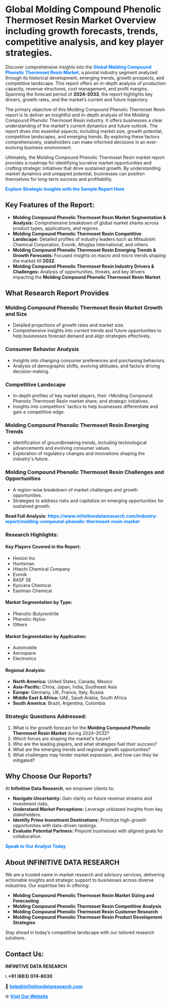 <h1>Global Molding Compound Phenolic Thermoset Resin Market Overview including growth forecasts, trends, competitive analysis, and key player strategies.</h1>
<p>
Discover comprehensive insights into the 
<a href="https://www.infinitivedataresearch.com/industry-report/molding-compound-phenolic-thermoset-resin-market" rel="dofollow" style="color: #007BFF; text-decoration: none;"><strong>Global Molding Compound Phenolic Thermoset Resin Market</strong></a>, a pivotal industry segment analyzed through its historical development, emerging trends, growth prospects, and competitive landscape. This report offers an in-depth analysis of production capacity, revenue structures, cost management, and profit margins. Spanning the forecast period of <strong>2024–2033</strong>, the report highlights key drivers, growth rates, and the market’s current and future trajectory.
</p>
<p>
The primary objective of this Molding Compound Phenolic Thermoset Resin report is to deliver an insightful and in-depth analysis of the Molding Compound Phenolic Thermoset Resin industry. It offers businesses a clear understanding of the market's current dynamics and future outlook. The report dives into essential aspects, including market size, growth potential, competitive landscapes, and emerging trends. By exploring these factors comprehensively, stakeholders can make informed decisions in an ever-evolving business environment.
</p>
<p>
Ultimately, the Molding Compound Phenolic Thermoset Resin market report provides a roadmap for identifying lucrative market opportunities and crafting strategic initiatives that drive sustained growth. By understanding market dynamics and untapped potential, businesses can position themselves for long-term success and profitability.
</p>
<p>
<a href="https://www.infinitivedataresearch.com/request-sample/reportId=105637" style="color: #007BFF; text-decoration: none;"><strong>Explore Strategic Insights with the Sample Report Here</strong></a>
</p>

<h2>Key Features of the Report:</h2>
<ul>
<li><strong>Molding Compound Phenolic Thermoset Resin Market Segmentation & Analysis:</strong> Comprehensive breakdown of global market shares across product types, applications, and regions.</li>
<li><strong>Molding Compound Phenolic Thermoset Resin Competitive Landscape:</strong> Detailed profiles of industry leaders such as Mitsubishi Chemical Corporation, Evonik, Altuglas International, and others.</li>
<li><strong>Molding Compound Phenolic Thermoset Resin Emerging Trends & Growth Forecasts:</strong> Focused insights on macro and micro trends shaping the market till <strong>2032</strong>.</li>
<li><strong>Molding Compound Phenolic Thermoset Resin Industry Drivers & Challenges:</strong> Analysis of opportunities, threats, and key drivers impacting the <strong>Molding Compound Phenolic Thermoset Resin Market</strong>.</li>
</ul>

<h2>What Research Report Provides</h2>
<h3>Molding Compound Phenolic Thermoset Resin Market Growth and Size</h3>
<ul>
<li>Detailed projections of growth rates and market size.</li>
<li>Comprehensive insights into current trends and future opportunities to help businesses forecast demand and align strategies effectively.</li>
</ul>

<h3>Consumer Behavior Analysis</h3>
<ul>
<li>Insights into changing consumer preferences and purchasing behaviors.</li>
<li>Analysis of demographic shifts, evolving attitudes, and factors driving decision-making.</li>
</ul>

<h3>Competitive Landscape</h3>
<ul>
<li>In-depth profiles of key market players, their >Molding Compound Phenolic Thermoset Resin market share, and strategic initiatives.</li>
<li>Insights into competitors' tactics to help businesses differentiate and gain a competitive edge.</li>
</ul>

<h3>Molding Compound Phenolic Thermoset Resin Emerging Trends</h3>
<ul>
<li>Identification of groundbreaking trends, including technological advancements and evolving consumer values.</li>
<li>Exploration of regulatory changes and innovations shaping the industry's future.</li>
</ul>

<h3>Molding Compound Phenolic Thermoset Resin Challenges and Opportunities</h3>
<ul>
<li>A region-wise breakdown of market challenges and growth opportunities.</li>
<li>Strategies to address risks and capitalize on emerging opportunities for sustained growth.</li>
</ul>
<p><strong>Read Full Analysis:</strong> <a href="https://www.infinitivedataresearch.com/industry-report/molding-compound-phenolic-thermoset-resin-market" rel="dofollow" style="color: #007BFF; text-decoration: none;"><strong>https://www.infinitivedataresearch.com/industry-report/molding-compound-phenolic-thermoset-resin-market</strong></a></p>
<h3>Research Highlights:</h3>
<h4>Key Players Covered in the Report:</h4>
<ul><li>Hexion Inc</li><li>Huntsman</li><li>Hitachi Chemical Company</li><li>Evonik</li><li>BASF SE</li><li>Kyocera Chemical</li><li>Eastman Chemical</li></ul>
<h4>Market Segmentation by Type:</h4>
<ul><li>Phenolic-Butyronitrile</li><li>Phenolic-Nylon</li><li>Others</li></ul>
<h4>Market Segmentation by Application:</h4>
<ul><li>Automobile</li><li>Aerospace</li><li>Electronics</li></ul>

<h4>Regional Analysis:</h4>
<ul>
<li><strong>North America:</strong> United States, Canada, Mexico</li>
<li><strong>Asia-Pacific:</strong> China, Japan, India, Southeast Asia</li>
<li><strong>Europe:</strong> Germany, UK, France, Italy, Russia</li>
<li><strong>Middle East & Africa:</strong> UAE, Saudi Arabia, South Africa</li>
<li><strong>South America:</strong> Brazil, Argentina, Colombia</li>
</ul>

<h3>Strategic Questions Addressed:</h3>
<ol>
<li>What is the growth forecast for the <strong>Molding Compound Phenolic Thermoset Resin Market</strong> during 2024–2032?</li>
<li>Which forces are shaping the market's future?</li>
<li>Who are the leading players, and what strategies fuel their success?</li>
<li>What are the emerging trends and regional growth opportunities?</li>
<li>What challenges may hinder market expansion, and how can they be mitigated?</li>
</ol>

<h2>Why Choose Our Reports?</h2>
<p>At <strong>Infinitive Data Research</strong>, we empower clients to:</p>
<ul>
<li><strong>Navigate Uncertainty:</strong> Gain clarity on future revenue streams and investment risks.</li>
<li><strong>Understand Market Perceptions:</strong> Leverage unbiased insights from key stakeholders.</li>
<li><strong>Identify Prime Investment Destinations:</strong> Prioritize high-growth opportunities with data-driven rankings.</li>
<li><strong>Evaluate Potential Partners:</strong> Pinpoint businesses with aligned goals for collaboration.</li>
</ul>
<p><a href="https://www.infinitivedataresearch.com/industry-report/molding-compound-phenolic-thermoset-resin-market" rel="dofollow" style="color: #007BFF; text-decoration: none;"><strong>Speak to Our Analyst Today</strong></a></p>

<h2>About INFINITIVE DATA RESEARCH</h2>
<p>We are a trusted name in market research and advisory services, delivering actionable insights and strategic support to businesses across diverse industries. Our expertise lies in offering:</p>
<ul>
<li><strong>Molding Compound Phenolic Thermoset Resin Market Sizing and Forecasting</strong></li>
<li><strong>Molding Compound Phenolic Thermoset Resin Competitive Analysis</strong></li>
<li><strong>Molding Compound Phenolic Thermoset Resin Customer Research</strong></li>
<li><strong>Molding Compound Phenolic Thermoset Resin Product Development Strategies</strong></li>
</ul>
<p>Stay ahead in today’s competitive landscape with our tailored research solutions.</p>

<h2>Contact Us:</h2>
<p><strong>INFINITIVE DATA RESEARCH</strong></p>
<p>📞 <strong>+91 (883) 074-8030</strong></p>
<p>📧 <strong><a href="mailto:help@infinitivedataresearch.com" style="color: #007BFF;">help@infinitivedataresearch.com</a></strong></p>
<p>🌐 <strong><a href="https://www.infinitivedataresearch.com" rel="dofollow" style="color: #007BFF;">Visit Our Website</a></strong></p>